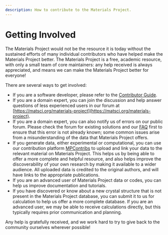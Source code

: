 ```yaml
---
description: How to contribute to the Materials Project.
---
```


# Getting Involved

The Materials Project would not be the resource it is today without the sustained efforts of many individual contributors who have helped make the Materials Project better. The Materials Project is a free, academic resource, with only a small team of core maintainers: any help received is always appreciated, and means we can make the Materials Project better for everyone!

There are several ways to get involved:

* If you are a software developer, please refer to the [Contributor Guide](community/getting-involved/contributor-guide.md).
* If you are a domain expert, you can join the discussion and help answer questions of less experienced users in our forum at [https://matsci.org/materials-project](https://matsci.org/materials-project).
* If you are a domain expert, you can also notify us of errors on our public forum. Please check the forum for existing solutions and our [FAQ](frequently-asked-questions.md) first to ensure that this error is not already known; some common issues arise from a misunderstanding of the data that Materials Project offers.
* If you generate data, either experimental or computational, you can use our contribution platform [MPContribs](mpcontribs.md) to upload and link your data to the relevant material on Materials Project. This helps us by being able to offer a more complete and helpful resource, and also helps improve the discoverability of your own research by making it available to a wider audience. All uploaded data is credited to the original authors, and will have links to the appropriate publications.
* If you are an advanced user of Materials Project data or codes, you can help us improve documentation and tutorials.
* If you have discovered or know about a new crystal structure that is not present in the Materials Project database, you can submit it to us for calculation to help us offer a more complete database. If you are an advanced user, we may be able to receive calculations directly, but this typically requires prior communication and planning.

Any help is gratefully received, and we work hard to try to give back to the community ourselves wherever possible!
